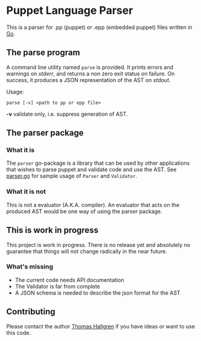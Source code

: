 # Puppet Language Parser

This is a parser for .pp (puppet) or .epp (embedded puppet) files written in [Go](https://golang.org/).

## The parse program
A command line utility named `parse` is provided. It prints errors and
warnings on _stderr_, and returns a non zero exit status on failure. On success,
it produces a JSON representation of the AST on _stdout_.

Usage:
```
parse [-v] <path to pp or epp file>
```

**-v** validate only, i.e. suppress generation of AST.

## The parser package

### What it is
The `parser` go-package is a library that can be used by other applications
that wishes to parse puppet and validate code and use the AST. See [parser.go](parse/parser.go)
for sample usage of `Parser` and `Validator`.

### What it is not
This is not a evaluator (A.K.A. compiler). An evaluator that acts on the produced AST would be one way
of using the parser package.

## This is work in progress
This project is work in progress. There is no release yet and absolutely no
guarantee that things will not change radically in the near future.

### What's missing
- The current code needs API documentation
- The Validator is far from complete
- A JSON schema is needed to describe the json format for the AST

## Contributing
Please contact the author [Thomas Hallgren](mailto:thomas.hallgren@puppet.com) if you
have ideas or want to use this code.

